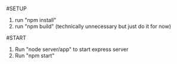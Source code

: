 #SETUP

1) run "npm install"
2) run "npm build" (technically unnecessary but just do it for now)

#START
1) Run "node server/app" to start express server
2) Run "npm start"
